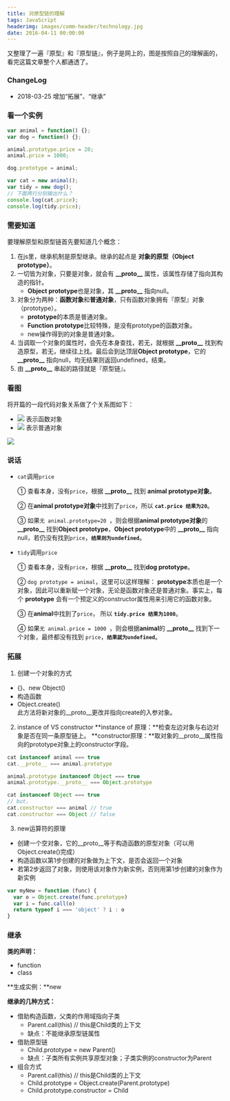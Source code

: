 ```yaml
---
title: 对原型链的理解
tags: JavaScript
headerimg: images/comm-header/technology.jpg
date: 2016-04-11 00:00:00
---
```

又整理了一遍『原型』和『原型链』，例子是网上的，图是按照自己的理解画的，看完这篇文章整个人都通透了。
<!-- more -->
<!-- toc -->

### ChangeLog

- 2018-03-25 增加“拓展”、“继承”

### 看一个实例
```javascript
var animal = function() {};
var dog = function() {};

animal.prototype.price = 20;
animal.price = 1000;

dog.prototype = animal;

var cat = new animal();
var tidy = new dog();
// 下面两行分别输出什么？
console.log(cat.price);
console.log(tidy.price);
```
### 需要知道
要理解原型和原型链首先要知道几个概念：
1. 在js里，继承机制是原型继承。继承的起点是 **对象的原型（Object prototype）**。
2. 一切皆为对象，只要是对象，就会有 **\_\_proto\_\_** 属性，该属性存储了指向其构造的指针。
    - **Object prototype**也是对象，其 **\_\_proto\_\_** 指向null。
3. 对象分为两种：**函数对象**和**普通对象**，只有函数对象拥有『原型』对象（prototype）。
    - **prototype**的本质是普通对象。
    - **Function prototype**比较特殊，是没有prototype的函数对象。
    - new操作得到的对象是普通对象。
4. 当调取一个对象的属性时，会先在本身查找，若无，就根据 **\_\_proto\_\_** 找到构造原型，若无，继续往上找。最后会到达顶层**Object prototype**，它的 **\_\_proto\_\_** 指向null，均无结果则返回undefined，结束。
5. 由 **\_\_proto\_\_** 串起的路径就是『原型链』。 

### 看图
将开篇的一段代码对象关系做了个关系图如下：
* ![](case-1.png) 表示函数对象
* ![](case-2.png) 表示普通对象

![](explain.png)

### 说话
- `cat`调用`price`

  ① 查看本身，没有`price`，根据 **\_\_proto\_\_** 找到 **animal prototype对象**。
  
  ② 在**animal prototype对象**中找到了`price`，所以 **`cat.price 结果为20`**。
  
  ③ 如果`无 animal.prototype=20 `，则会根据**animal prototype对象**的 **\_\_proto\_\_** 找到**Object prototype**，**Object prototype**中的 **\_\_proto\_\_** 指向null，若仍没有找到`price`，**`结果则为undefined`**。

- `tidy`调用`price`
  
  ① 查看本身，没有`price`，根据 **\_\_proto\_\_** 找到**dog prototype**。
  
  ② `dog prototype = animal`，这里可以这样理解： **prototype**本质也是一个对象，因此可以重新赋一个对象，无论是函数对象还是普通对象。事实上，每个 **prototype** 会有一个预定义的constructor属性用来引用它的函数对象。
  
  ③ 在**animal**中找到了`price`， 所以 **`tidy.price 结果为1000`**。
  
  ④ 如果``无 animal.price = 1000 ``，则会根据**animal**的 **\_\_proto\_\_** 找到下一个对象，最终都没有找到 `price`，**`结果就为undefined`**。

### 拓展
1. 创建一个对象的方式

  * {}、new Object()
  * 构造函数
  * Object.create()  
    此方法将新对象的__proto__更改并指向create的入参对象。

2. instance of  VS  constructor
**instance of 原理：**检查左边对象与右边对象是否在同一条原型链上。
**constructor原理：**取对象的__proto__属性指向的prototype对象上的constructor字段。
```javascript
cat instanceof animal === true
cat.__proto__ === animal.prototype

animal.prototype instanceof Object === true
animal.prototype.__proto__ === Object.prototype

cat instanceof Object === true
// but，
cat.constructor === animal // true
cat.constructor === Object // false
```

3. new运算符的原理

  * 创建一个空对象，它的__proto__等于构造函数的原型对象（可以用Object.create()完成）
  * 构造函数以第1步创建的对象做为上下文，是否会返回一个对象
  * 若第2步返回了对象，则使用该对象作为新实例，否则用第1步创建的对象作为新实例
  ```javascript
  var myNew = function (func) {
    var o = Object.create(func.prototype)
    var i = func.call(o)
    return typeof i === 'object' ? i : o
  }
  ```

### 继承
**类的声明：**
* function
* class

**生成实例：**new

**继承的几种方式：**
* 借助构造函数，父类的作用域指向子类
  * Parent.call(this)   // this是Child类的上下文
  * 缺点：不能继承原型链属性
* 借助原型链
  * Child.prototype = new Parent()
  * 缺点：子类所有实例共享原型对象；子类实例的constructor为Parent
* 组合方式
  * Parent.call(this)   // this是Child类的上下文
  * Child.prototype = Object.create(Parent.prototype)
  * Child.prototype.constructor = Child

